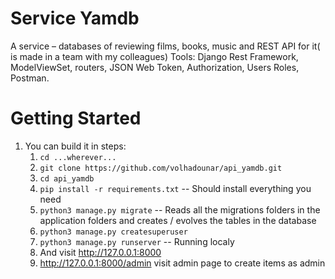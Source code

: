 Service Yamdb
=================================

A service – databases of reviewing films, books, music and REST API for it( is made in a team with my
colleagues)
Tools:  Django Rest Framework, ModelViewSet, routers, JSON Web Token, Authorization, Users Roles,
Postman.

Getting Started
===============

1.  You can build it in steps:
    1.  ``cd ...wherever...``
    2.  ``git clone https://github.com/volhadounar/api_yamdb.git``
    3.  ``cd api_yamdb``
    4.  ``pip install -r requirements.txt``  -- Should install everything you need
    5.  ``python3 manage.py migrate`` -- Reads all the migrations folders in the application folders and creates / evolves the tables in the database
    6.  ``python3 manage.py createsuperuser`` 
    7.  ``python3 manage.py runserver`` -- Running localy
    8.  And visit http://127.0.0.1:8000
    9.  http://127.0.0.1:8000/admin visit admin page to create items as admin
